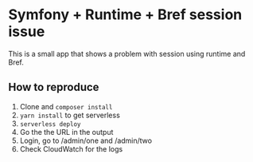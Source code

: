 # Symfony + Runtime + Bref session issue

This is a small app that shows a problem with session using runtime and Bref.

## How to reproduce

1. Clone and `composer install`
2. `yarn install` to get serverless
3. `serverless deploy`
4. Go the the URL in the output
5. Login, go to /admin/one and /admin/two
6. Check CloudWatch for the logs
